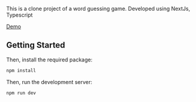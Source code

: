 This is a clone project of a word guessing game. Developed using NextJs, Typescript

[Demo](https://simple-wordle-web.herokuapp.com/)

## Getting Started

Then, install the required package:

```bash
npm install
```

Then, run the development server:

```bash
npm run dev
```

